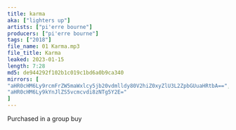 ```yaml
---
title: karma
aka: ["lighters up"]
artists: ["pi'erre bourne"]
producers: ["pi'erre bourne"]
tags: ["2018"]
file_name: 01 Karma.mp3
file_title: Karma
leaked: 2023-01-15
length: 7:28
md5: de944292f102b1c019c1bd6a0b9ca340
mirrors: [
"aHR0cHM6Ly9rcmFrZW5maWxlcy5jb20vdmlldy80V2hiZ0xyZlU3L2ZpbGUuaHRtbA==",
"aHR0cHM6Ly9kYnJlZS5vcmcvdi8zNTg5Y2E="
]
---
```

Purchased in a group buy
